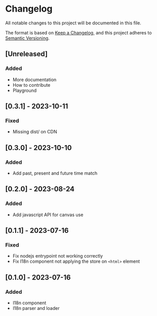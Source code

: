 # Changelog

All notable changes to this project will be documented in this file.

The format is based on [Keep a Changelog](https://keepachangelog.com/en/1.0.0/),
and this project adheres to [Semantic Versioning](https://semver.org/spec/v2.0.0.html).

## [Unreleased]

### Added

- More documentation
- How to contribute
- Playground

## [0.3.1] - 2023-10-11

### Fixed

- Missing dist/ on CDN

## [0.3.0] - 2023-10-10

### Added

- Add past, present and future time match

## [0.2.0] - 2023-08-24

### Added

- Add javascript API for canvas use

## [0.1.1] - 2023-07-16

### Fixed

- Fix nodejs entrypoint not working correctly
- Fix I18n component not applying the store on `<html>` element

## [0.1.0] - 2023-07-16

### Added

- I18n component
- I18n parser and loader

